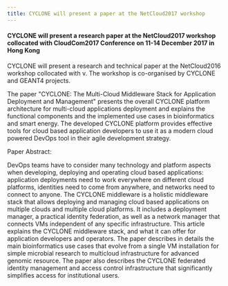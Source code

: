 ```yaml
---
title: CYCLONE will present a paper at the NetCloud2017 workshop
---
```

#### CYCLONE will present a research paper at the NetCloud2017 workshop collocated with CloudCom2017 Conference on 11-14 December 2017 in Hong Kong

CYCLONE will present a research and technical paper at the NetCloud2016 workshop collocated with v. The workshop is co-organised by CYCLONE and GEANT4 projects.
<!-- more -->
The paper "CYCLONE: The Multi-Cloud Middleware Stack for Application Deployment and Management" presents the overall CYCLONE platform architecture for multi-cloud applications deployment and explains the functional components and the implemented use cases in bioinformatics and smart energy. 
The developed CYCLONE platform provides effective tools for cloud based application developers to use it as a modern cloud powered DevOps tool in their agile development strategy.

Paper Abstract:

DevOps teams have to consider many technology and platform aspects when developing, deploying and operating cloud based applications: application deployments need to work everywhere on different cloud platforms, identities need to come from anywhere, and networks need to connect to anyone. The CYCLONE middleware is a holistic middleware stack that allows deploying and managing cloud based applications on multiple clouds and multiple cloud platforms. It includes a deployment manager, a practical identity federation, as well as a network manager that connects VMs independent of any specific infrastructure. This article explains the CYCLONE middleware stack, and what it can offer for application developers and operators. The paper describes in details the main bioinformatics use cases that evolve from a single VM installation for simple microbial research to multicloud infrastructure for advanced genomic resource. The paper also describes the CYCLONE federated identity management and access control infrastructure that significantly simplifies access for institutional users.
